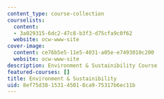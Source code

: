 ```yaml
---
content_type: course-collection
courselists:
  content:
  - 3a029315-6dc2-47c8-b3f3-d75cfa9c0f62
  website: ocw-www-site
cover-image:
  content: ce76b5e5-11e5-4031-a05e-e7493010c200
  website: ocw-www-site
description: Environment & Sustainibility Course
featured-courses: []
title: Environment & Sustainibility
uid: 8ef75d38-1531-4501-8ca9-75317b6ec11b
---
```

